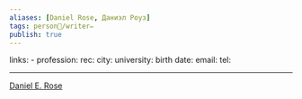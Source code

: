 ```yaml
---
aliases: [Daniel Rose, Даниэл Роуз]
tags: person👤/writer✏️
publish: true
---
```

links: -
profession: 
rec:
city:
university:
birth date:
email:
tel:

---

[Daniel E. Rose](https://www.goodreads.com/author/show/1486983.Daniel_E_Rose)
